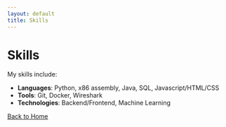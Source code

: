 ```yaml
---
layout: default
title: Skills
---
```


# Skills
My skills include:

- **Languages**: Python, x86 assembly, Java, SQL, Javascript/HTML/CSS
- **Tools**: Git, Docker, Wireshark
- **Technologies**: Backend/Frontend, Machine Learning

[Back to Home](../index.md)

